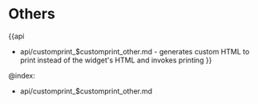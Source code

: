 Others
=======

{{api
- api/customprint_$customprint_other.md - generates custom HTML to print instead of the widget's HTML and invokes printing
}}

@index:
- api/customprint_$customprint_other.md


